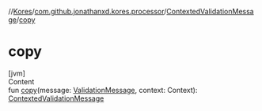 //[Kores](../../index.md)/[com.github.jonathanxd.kores.processor](../index.md)/[ContextedValidationMessage](index.md)/[copy](copy.md)



# copy  
[jvm]  
Content  
fun [copy](copy.md)(message: [ValidationMessage](../-validation-message/index.md), context: Context): [ContextedValidationMessage](index.md)  



